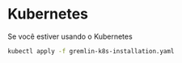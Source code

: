 # Kubernetes

Se você estiver usando o Kubernetes


```bash
kubectl apply -f gremlin-k8s-installation.yaml
```